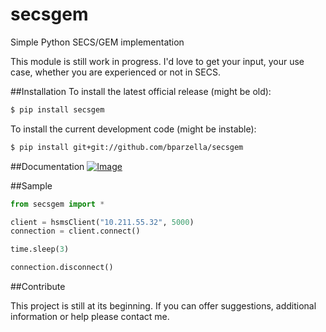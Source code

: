 # secsgem
Simple Python SECS/GEM implementation

This module is still work in progress. I'd love to get your input, your use case, whether you are experienced or not in SECS.

##Installation
To install the latest official release (might be old):

```bash
$ pip install secsgem
```

To install the current development code (might be instable):

```bash
$ pip install git+git://github.com/bparzella/secsgem
```

##Documentation
[ ![Image](https://readthedocs.org/projects/secsgem/badge/) ](http://secsgem.readthedocs.org/en/latest/)

##Sample

```python
from secsgem import *

client = hsmsClient("10.211.55.32", 5000)
connection = client.connect()

time.sleep(3)

connection.disconnect()
```

##Contribute

This project is still at its beginning. If you can offer suggestions, additional information or help please contact me.
